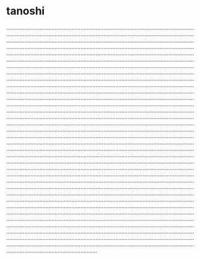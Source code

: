 # tanoshi
................................................................................................................................................................................................................................................................................................................................................................................................................................................................................................................................................................................................................................................................................................................................................................................................................................................................................................................................................................................................................................................................................................................................................................................................................................................................................................................................................................................................................................................................................................................................................................................................................................................................................................................................................................................................................................................................................................................................................................................................................................................................................................................................................................................................................................................................................................................................................................................................................................................................................................................................................................................................................................................................................................................................................................................................................................................................................................................................................................................................................................................................................................................................................................................................................................................................................................................................................................................................................................................................................................................................................................................................................................................................................................................................................................................................................................................................................................................................................................................................................................................................................................................................................................................................................................................................................................................................................................................................................................................................................................................................................................................